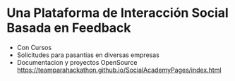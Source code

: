 
# Una Plataforma de Interacción Social Basada en Feedback 

* Con Cursos
* Solicitudes para pasantias en diversas empresas
* Documentacion y proyectos OpenSource
https://teamparahackathon.github.io/SocialAcademyPages/index.html
